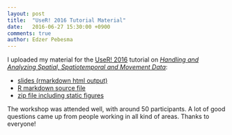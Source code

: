```yaml
---
layout: post
title:  "UseR! 2016 Tutorial Material"
date:   2016-06-27 15:30:00 +0900
comments: true
author: Edzer Pebesma
---
```

I uploaded my material for the
[UseR! 2016](https://user2016.sched.org/) tutorial on
[_Handling and Analyzing Spatial, Spatiotemporal and Movement
Data_](http://user2016.org/tutorials/09.html):

* [slides (rmarkdown html output)](https://edzer.github.io/UseR2016/)
* [R markdown source file](https://raw.githubusercontent.com/edzer/UseR2016/master/tutorial.Rmd)
* [zip file including static figures](http://pebesma.staff.ifgi.de/tutorial.zip)

The workshop was attended well, with around 50 participants. A lot
of good questions came up from people working in all kind of areas.
Thanks to everyone!
